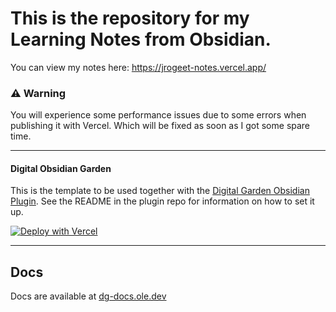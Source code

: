 # This is the repository for my Learning Notes from Obsidian.
You can view my notes here: https://jrogeet-notes.vercel.app/

### ⚠️ Warning 
You will experience some performance issues due to some errors when publishing it with Vercel.
Which will be fixed as soon as I got some spare time.

---

#### Digital Obsidian Garden
This is the template to be used together with the [Digital Garden Obsidian Plugin](https://github.com/oleeskild/Obsidian-Digital-Garden). 
See the README in the plugin repo for information on how to set it up.

[![Deploy with Vercel](https://vercel.com/button)](https://vercel.com/new/clone?repository-url=https://github.com/oleeskild/digitalgarden)

---
## Docs
Docs are available at [dg-docs.ole.dev](https://dg-docs.ole.dev/)
